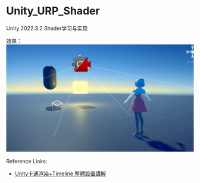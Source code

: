 # Unity_URP_Shader
Unity 2022.3.2 Shader学习与实现

效果：
![img](./Assets/Res/Textures/1.png)  

Reference Links:
* [Unity卡通渲染+Timeline 整體設置講解](https://www.youtube.com/watch?v=TzPpuLV08jA&t=2750s)